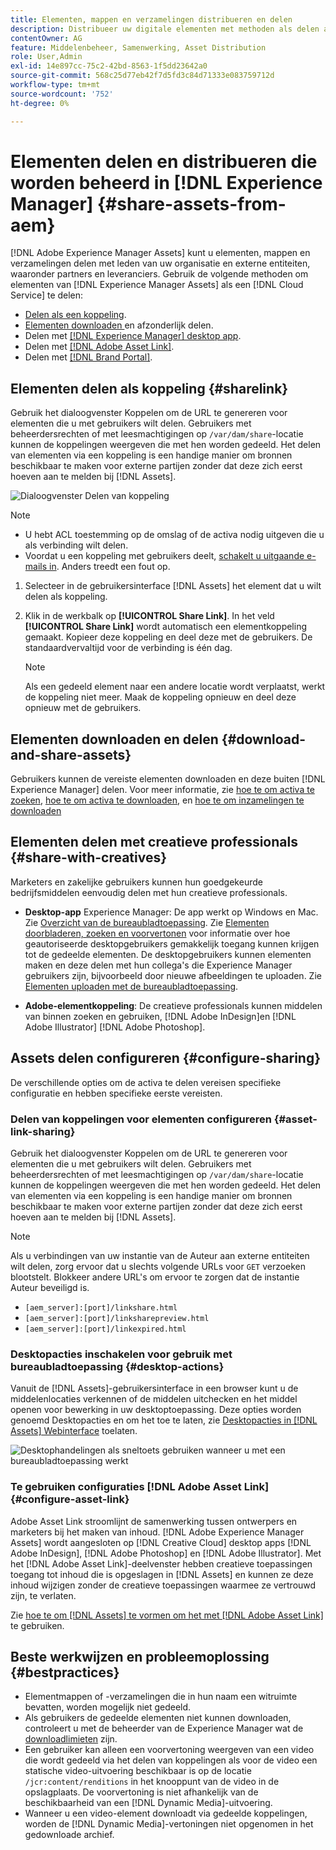 ```yaml
---
title: Elementen, mappen en verzamelingen distribueren en delen
description: Distribueer uw digitale elementen met methoden als delen als een koppeling, downloaden en via [!DNL Brand Portal], [!DNL desktop app], and [!DNL Asset Link].
contentOwner: AG
feature: Middelenbeheer, Samenwerking, Asset Distribution
role: User,Admin
exl-id: 14e897cc-75c2-42bd-8563-1f5dd23642a0
source-git-commit: 568c25d77eb42f7d5fd3c84d71333e083759712d
workflow-type: tm+mt
source-wordcount: '752'
ht-degree: 0%

---
```


# Elementen delen en distribueren die worden beheerd in [!DNL Experience Manager] {#share-assets-from-aem}

[!DNL Adobe Experience Manager Assets] kunt u elementen, mappen en verzamelingen delen met leden van uw organisatie en externe entiteiten, waaronder partners en leveranciers. Gebruik de volgende methoden om elementen van [!DNL Experience Manager Assets] als een [!DNL Cloud Service] te delen:

* [Delen als een koppeling](#sharelink).
* [Elementen downloaden ](/help/assets/download-assets-from-aem.md) en afzonderlijk delen.
* Delen met [[!DNL Experience Manager] desktop app](https://experienceleague.adobe.com/docs/experience-manager-desktop-app/using/introduction.html).
* Delen met [[!DNL Adobe Asset Link]](https://www.adobe.com/creativecloud/business/enterprise/adobe-asset-link.html).
* Delen met [[!DNL Brand Portal]](https://experienceleague.adobe.com/docs/experience-manager-brand-portal/using/introduction/brand-portal.html).

## Elementen delen als koppeling {#sharelink}

Gebruik het dialoogvenster Koppelen om de URL te genereren voor elementen die u met gebruikers wilt delen. Gebruikers met beheerdersrechten of met leesmachtigingen op `/var/dam/share`-locatie kunnen de koppelingen weergeven die met hen worden gedeeld. Het delen van elementen via een koppeling is een handige manier om bronnen beschikbaar te maken voor externe partijen zonder dat deze zich eerst hoeven aan te melden bij [!DNL Assets].

![Dialoogvenster Delen van koppeling](assets/link-share-dialog.png)

>[!NOTE]
>
>* U hebt ACL toestemming op de omslag of de activa nodig uitgeven die u als verbinding wilt delen.
>* Voordat u een koppeling met gebruikers deelt, [schakelt u uitgaande e-mails in](/help/implementing/developing/introduction/development-guidelines.md#sending-email). Anders treedt een fout op.


1. Selecteer in de gebruikersinterface [!DNL Assets] het element dat u wilt delen als koppeling.
1. Klik in de werkbalk op **[!UICONTROL Share Link]**. In het veld **[!UICONTROL Share Link]** wordt automatisch een elementkoppeling gemaakt. Kopieer deze koppeling en deel deze met de gebruikers. De standaardvervaltijd voor de verbinding is één dag.

   >[!NOTE]
   >
   >Als een gedeeld element naar een andere locatie wordt verplaatst, werkt de koppeling niet meer. Maak de koppeling opnieuw en deel deze opnieuw met de gebruikers.

<!--
## Share assets as a link {#sharelink}

To generate the URL for assets you want to share with users, use the Link Sharing dialog. Users with administrator privileges or with read permissions at `/var/dam/share` location are able to view the links shared with them. Sharing assets through a link is a convenient way of making resources available to external parties without them having to first log in to Experience Manager Assets.

>[!NOTE]
>
>* You need Edit ACL permission on the folder or the asset that you want to share as a link.
>* Before you share a link with users, ensure that Day CQ Mail Service is configured. Otherwise, an error occurs.

1. In the Assets user interface, select the asset to share as a link.
1. From the toolbar, click/tap the **[!UICONTROL Share Link]**.

   An asset link is auto-created in the **[!UICONTROL Share Link]** field. Copy this link and share it with the users. The default expiration time for the link is one day.

   Alternatively, proceed to perform steps 3-7 of this procedure to add email recipients, configure the expiration time for the link, and send it from the dialog.

   >[!NOTE]
   >
   >If a shared asset is moved to a different location, its link stops working. Re-create the link and re-share with the users.

1. From the web console, open the **[!UICONTROL Day CQ Link Externalizer]** configuration and modify the following properties in the **[!UICONTROL Domains]** field with the values mentioned against each:

    * local
    * author
    * publish

   For the local and author properties, provide the URL for the local and author instance respectively. Both local and author properties have the same value if you run a single Experience Manager author instance. For publish, provide the URL for the publish instance.

1. In the email address box of the **[!UICONTROL Link Sharing]** dialog, type the email ID of the user you want to share the link with. You can also share the link with multiple users.

   If the user is a member of your organization, select the user's email ID from the suggested email IDs that appear in the list below the typing area. For an external user, type the complete email ID and then select it from the list.

   To enable emails to be sent out to users, configure the SMTP server details in [Day CQ Mail Service](/help/assets/configure-asset-sharing.md#configmailservice).

   >[!NOTE]
   >
   >If you enter an email ID of a user that is not a member of your organization, the words "External User" are prefixed with the email ID of the user.

1. In the **[!UICONTROL Subject]** box, enter a subject for the asset you want to share.
1. In the **[!UICONTROL Message]** box, enter an optional message.
1. In the **[!UICONTROL Expiration]** field, specify an expiration date and time for the link using the date picker. By default, the expiration date is set for a week from the date you share the link.
1. To let users download the original image along with the renditions, select **[!UICONTROL Allow download of original file]**.

   >[!NOTE]
   >
   >By default, users can only download the renditions of the asset that you share as a link.

1. Click **[!UICONTROL Share]**. A message confirms that the link is shared with the users through an email.
1. To view the shared asset, click/tap the link in the email that is sent to the user. The shared asset is displayed in the **[!UICONTROL Adobe Marketing Cloud]** page.

   To toggle to the list view, click/tap the layout icon in the toolbar.

1. To generate a preview of the asset, click/tap the shared asset. To close the preview and return to the **[!UICONTROL Marketing Cloud]** page, click/tap **[!UICONTROL Back]** in the toolbar. If you have shared a folder, click/tap **[!UICONTROL Parent Folder]** to return to the parent folder.

   >[!NOTE]
   >
   >Experience Manager supports generating the preview of assets of these MIME types: JPG, PNG, GIF, BMP, INDD, PDF, and PPT. You can only download the assets of the other MIME types.

1. To download the shared asset, click/tap **[!UICONTROL Select]** from the toolbar, click/tap the asset, and then click/tap **[!UICONTROL Download]** from the toolbar.
1. To view the assets you shared as links, go to the Assets user interface and click/tap the GlobalNav icon. Choose **[!UICONTROL Navigation]** from the list to display the Navigation pane.
1. From the Navigation pane, choose **[!UICONTROL Shared Links]** to display a list of shared assets.
1. To un-share an asset, select it and tap/click **[!UICONTROL Unshare]** from the toolbar.

A message confirms that you unshared the asset. In addition, the entry for the asset is removed from the list.
-->

## Elementen downloaden en delen {#download-and-share-assets}

Gebruikers kunnen de vereiste elementen downloaden en deze buiten [!DNL Experience Manager] delen. Voor meer informatie, zie [hoe te om activa te zoeken](/help/assets/search-assets.md), [hoe te om activa te downloaden](/help/assets/download-assets-from-aem.md), en [hoe te om inzamelingen te downloaden](manage-collections.md#download-a-collection)

## Elementen delen met creatieve professionals {#share-with-creatives}

Marketers en zakelijke gebruikers kunnen hun goedgekeurde bedrijfsmiddelen eenvoudig delen met hun creatieve professionals.

* **Desktop-app** Experience Manager: De app werkt op Windows en Mac. Zie [Overzicht van de bureaubladtoepassing](https://experienceleague.adobe.com/docs/experience-manager-desktop-app/using/introduction.html). Zie [Elementen doorbladeren, zoeken en voorvertonen](https://experienceleague.adobe.com/docs/experience-manager-desktop-app/using/using.html#browse-search-preview-assets) voor informatie over hoe geautoriseerde desktopgebruikers gemakkelijk toegang kunnen krijgen tot de gedeelde elementen. De desktopgebruikers kunnen elementen maken en deze delen met hun collega&#39;s die Experience Manager gebruikers zijn, bijvoorbeeld door nieuwe afbeeldingen te uploaden. Zie [Elementen uploaden met de bureaubladtoepassing](https://experienceleague.adobe.com/docs/experience-manager-desktop-app/using/using.html#upload-and-add-new-assets-to-aem).

* **Adobe-elementkoppeling**: De creatieve professionals kunnen middelen van binnen zoeken en gebruiken,  [!DNL Adobe InDesign]en  [!DNL Adobe Illustrator]  [!DNL Adobe Photoshop].

## Assets delen configureren {#configure-sharing}

De verschillende opties om de activa te delen vereisen specifieke configuratie en hebben specifieke eerste vereisten.

### Delen van koppelingen voor elementen configureren {#asset-link-sharing}

<!-- TBD: Web Console is not there so how to configure Day CQ email service? Or is it not required now? -->

Gebruik het dialoogvenster Koppelen om de URL te genereren voor elementen die u met gebruikers wilt delen. Gebruikers met beheerdersrechten of met leesmachtigingen op `/var/dam/share`-locatie kunnen de koppelingen weergeven die met hen worden gedeeld. Het delen van elementen via een koppeling is een handige manier om bronnen beschikbaar te maken voor externe partijen zonder dat deze zich eerst hoeven aan te melden bij [!DNL Assets].

>[!NOTE]
>
>Als u verbindingen van uw instantie van de Auteur aan externe entiteiten wilt delen, zorg ervoor dat u slechts volgende URLs voor `GET` verzoeken blootstelt. Blokkeer andere URL&#39;s om ervoor te zorgen dat de instantie Auteur beveiligd is.
>* `[aem_server]:[port]/linkshare.html`
>* `[aem_server]:[port]/linksharepreview.html`
>* `[aem_server]:[port]/linkexpired.html`


<!--
## Configure Day CQ mail service {#configmailservice}

Before you can share assets as links, configure the email service.

1. Click or tap the Experience Manager logo, and then navigate to **[!UICONTROL Tools]** &gt; **[!UICONTROL Operations]** &gt; **[!UICONTROL Web Console]**.
1. From the list of services, locate **[!UICONTROL Day CQ Mail Service]**.
1. Click the **[!UICONTROL Edit]** icon beside the service, and configure the following parameters for **Day CQ Mail Service]** with the details mentioned against their names:

    * SMTP server host name: email server host name
    * SMTP server port: email server port
    * SMTP user: email server user name
    * SMTP password: email server password

1. Click/tap **[!UICONTROL Save]**.
-->

<!-- TBD: Commenting as Web Console is not available. Document the appropriate OSGi config method if available in CS.
### Configure maximum data size {#maxdatasize}

When you download assets from the link shared using the Link Sharing feature, Experience Manager compresses the asset hierarchy from the repository and then returns the asset in a ZIP file. However, in the absence of limits to the amount of data that can be compressed in a ZIP file, huge amounts of data is subjected to compression, which causes out of memory errors in JVM. To secure the system from a potential denial of service attack due to this situation, you can configure the maximum size of the downloaded files. If uncompressed size of the asset exceeds the configured value, asset download requests are rejected. The default value is 100 MB.

1. Click/Tap the Experience Manager logo and then go to **[!UICONTROL Tools]** &gt; **[!UICONTROL Operations]** &gt; **[!UICONTROL Web Console]**.
1. From the web console, locate the **[!UICONTROL Day CQ DAM Adhoc Asset Share Proxy Servlet]** configuration.
1. Open the configuration in edit mode, and modify the value of the **[!UICONTROL Max Content Size (uncompressed)]** parameter.
1. Save the changes.
-->

<!--
Add content or link about how to configure sharing via BP, DA, AAL, etc.
-->

### Desktopacties inschakelen voor gebruik met bureaubladtoepassing {#desktop-actions}

Vanuit de [!DNL Assets]-gebruikersinterface in een browser kunt u de middelenlocaties verkennen of de middelen uitchecken en het middel openen voor bewerking in uw desktoptoepassing. Deze opties worden genoemd Desktopacties en om het toe te laten, zie [Desktopacties in  [!DNL Assets] Webinterface](https://experienceleague.adobe.com/docs/experience-manager-desktop-app/using/using.html#desktopactions-v2) toelaten.

![Desktophandelingen als sneltoets gebruiken wanneer u met een bureaubladtoepassing werkt](assets/enable_desktop_actions.png)

### Te gebruiken configuraties [!DNL Adobe Asset Link] {#configure-asset-link}

Adobe Asset Link stroomlijnt de samenwerking tussen ontwerpers en marketers bij het maken van inhoud. [!DNL Adobe Experience Manager Assets] wordt aangesloten op [!DNL Creative Cloud] desktop apps [!DNL Adobe InDesign], [!DNL Adobe Photoshop] en [!DNL Adobe Illustrator]. Met het [!DNL Adobe Asset Link]-deelvenster hebben creatieve toepassingen toegang tot inhoud die is opgeslagen in [!DNL Assets] en kunnen ze deze inhoud wijzigen zonder de creatieve toepassingen waarmee ze vertrouwd zijn, te verlaten.

Zie [hoe te om  [!DNL Assets] te vormen om het met [!DNL Adobe Asset Link]](https://helpx.adobe.com/enterprise/using/configure-aem-assets-for-asset-link.html) te gebruiken.

## Beste werkwijzen en probleemoplossing {#bestpractices}

* Elementmappen of -verzamelingen die in hun naam een witruimte bevatten, worden mogelijk niet gedeeld.
* Als gebruikers de gedeelde elementen niet kunnen downloaden, controleert u met de beheerder van de Experience Manager wat de [downloadlimieten](#maxdatasize) zijn.
* Een gebruiker kan alleen een voorvertoning weergeven van een video die wordt gedeeld via het delen van koppelingen als voor de video een statische video-uitvoering beschikbaar is op de locatie `/jcr:content/renditions` in het knooppunt van de video in de opslagplaats. De voorvertoning is niet afhankelijk van de beschikbaarheid van een [!DNL Dynamic Media]-uitvoering.
* Wanneer u een video-element downloadt via gedeelde koppelingen, worden de [!DNL Dynamic Media]-vertoningen niet opgenomen in het gedownloade archief.

<!--
* If you cannot send email with links to shared assets or if the other users cannot receive your email, check with your Experience Manager administrator if the [email service](/help/assets/configure-asset-sharing.md#configmailservice) is configured or not. 
* If you cannot share assets using link sharing functionality, ensure that you have the appropriate permissions. See [share assets](#sharelink).
-->

<!-- TBD: Add content or link about how to share using Brand Portal when it is available on [!DNL Cloud Service].
-->
